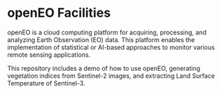 # openEO Facilities

openEO is a cloud computing platform for acquiring, processing, and analyzing Earth Observation (EO) data. This platform enables the implementation of statistical or AI-based approaches to monitor various remote sensing applications.

This repository includes a demo of how to use openEO, generating vegetation indices from Sentinel-2 images, and extracting Land Surface Temperature of Sentinel-3.
